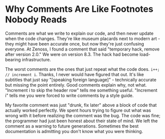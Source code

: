 ---
---
# Why Comments Are Like Footnotes Nobody Reads

Comments are what we write to explain our code, and then never update when the code changes. They're like museum placards next to modern art - they might have been accurate once, but now they're just confusing everyone. At Zenoss, I found a comment that said "temporary hack, remove after version 2.0." We were on version 8.3. The hack had become load-bearing infrastructure.

The worst comments are the ones that just repeat what the code does. `i++; // increment i`. Thanks, I never would have figured that out. It's like subtitles that just say "[speaking foreign language]" - technically accurate but missing the point entirely. Good comments explain why, not what. "Increment i to skip the header row" tells me something useful. "Increment i" tells me you were forced to write comments by a style guide.

My favorite comment was just "drunk, fix later" above a block of code that actually worked perfectly. We spent hours trying to figure out what was wrong with it before realizing the comment was the bug. The code was fine; the programmer had just been honest about their state of mind. We left the comment as a warning to future generations. Sometimes the best documentation is admitting you don't know what you were thinking.

